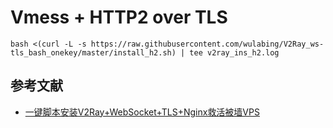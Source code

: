 # Vmess + HTTP2 over TLS
```
bash <(curl -L -s https://raw.githubusercontent.com/wulabing/V2Ray_ws-tls_bash_onekey/master/install_h2.sh) | tee v2ray_ins_h2.log
```

## 参考文献
* [一键脚本安装V2Ray+WebSocket+TLS+Nginx救活被墙VPS](https://doubibackup.com/v2ray-ws-tls-nginx-script.html)